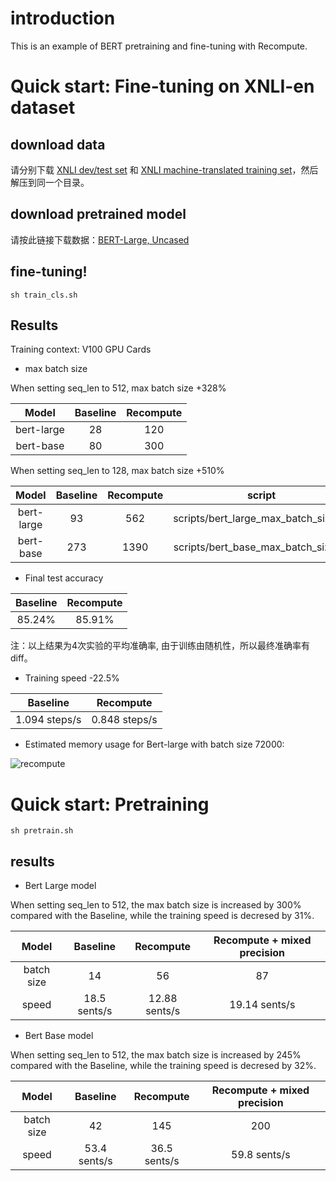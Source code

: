 
# introduction

This is an example of BERT pretraining and fine-tuning with Recompute.

# Quick start: Fine-tuning on XNLI-en dataset

## download data
请分别下载 [XNLI dev/test set](https://bert-data.bj.bcebos.com/XNLI-1.0.zip) 和 [XNLI machine-translated training set](https://bert-data.bj.bcebos.com/XNLI-MT-1.0.zip)，然后解压到同一个目录。

## download pretrained model

请按此链接下载数据：[BERT-Large, Uncased](https://bert-models.bj.bcebos.com/uncased_L-24_H-1024_A-16.tar.gz)

## fine-tuning!

```shell
sh train_cls.sh 
```
## Results

Training context: V100 GPU Cards

- max batch size

When setting seq_len to 512, max batch size +328%

|Model|Baseline|Recompute|
|:---:|:---:|:---:|
|bert-large|28|120|
|bert-base|80|300|

When setting seq_len to 128, max batch size +510%

|Model|Baseline|Recompute|script|
|:---:|:---:|:---:|:---:|
|bert-large|93|562|scripts/bert_large_max_batch_size.sh|
|bert-base|273|1390|scripts/bert_base_max_batch_size.sh|

- Final test accuracy 

|Baseline|Recompute|
|:---:|:---:|
|85.24%|85.91%|

注：以上结果为4次实验的平均准确率, 由于训练由随机性，所以最终准确率有diff。

- Training speed -22.5%

|Baseline|Recompute|
|:---:|:---:|
|1.094 steps/s|0.848 steps/s|

- Estimated memory usage for Bert-large with batch size 72000:

![recompute](https://github.com/PaddlePaddle/Fleet/blob/develop/examples/recompute/bert/image/memory_anal.png)

# Quick start: Pretraining

```shell
sh pretrain.sh
```

## results

- Bert Large model

When setting seq_len to 512, the max batch size is increased by 300% compared with the Baseline, while the training speed is decresed by 31%.

|Model|Baseline|Recompute| Recompute + mixed precision| 
|:---:|:---:|:---:|:---:|
|batch size| 14 | 56 | 87 |
|speed|18.5 sents/s| 12.88 sents/s| 19.14 sents/s |

- Bert Base model

When setting seq_len to 512, the max batch size is increased by 245% compared with the Baseline, while the training speed is decresed by 32%.

|Model|Baseline|Recompute| Recompute + mixed precision| 
|:---:|:---:|:---:|:---:|
|batch size| 42 | 145 | 200 |
|speed|53.4 sents/s| 36.5 sents/s| 59.8 sents/s |

